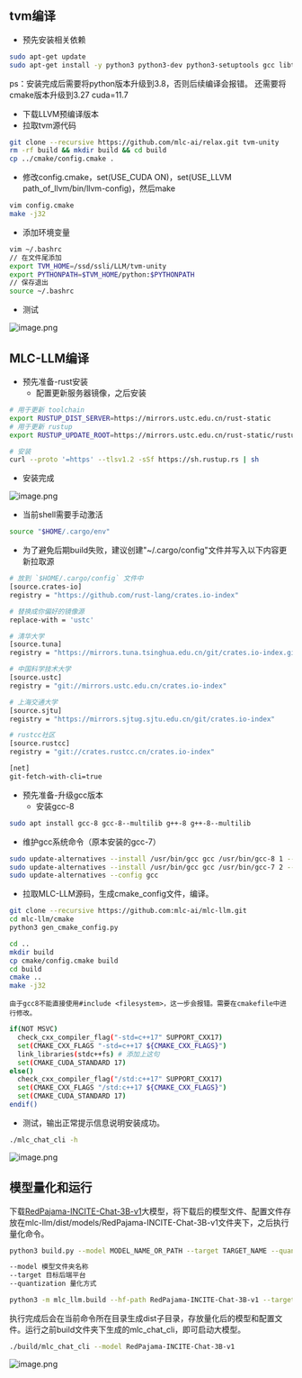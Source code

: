 ## tvm编译
- 预先安装相关依赖
```bash
sudo apt-get update
sudo apt-get install -y python3 python3-dev python3-setuptools gcc libtinfo-dev zlib1g-dev build-essential cmake libedit-dev libxml2-dev
```
ps：安装完成后需要将python版本升级到3.8，否则后续编译会报错。
还需要将cmake版本升级到3.27
cuda=11.7

- 下载LLVM预编译版本
- 拉取tvm源代码
```bash
git clone --recursive https://github.com/mlc-ai/relax.git tvm-unity
rm -rf build && mkdir build && cd build
cp ../cmake/config.cmake .
```

- 修改config.cmake，set(USE_CUDA ON)，set(USE_LLVM path_of_llvm/bin/llvm-config)，然后make
```bash
vim config.cmake
make -j32
```

- 添加环境变量
```bash
vim ~/.bashrc
// 在文件尾添加
export TVM_HOME=/ssd/ssli/LLM/tvm-unity
export PYTHONPATH=$TVM_HOME/python:$PYTHONPATH
// 保存退出
source ~/.bashrc
```

- 测试

![image.png](https://cdn.nlark.com/yuque/0/2023/png/34282721/1700209187922-f8410c1b-6caf-4524-b244-5a81fb4c394f.png#averageHue=%232d0922&clientId=u5f9add78-2449-4&from=paste&height=271&id=u864a01f0&originHeight=271&originWidth=1275&originalType=binary&ratio=1&rotation=0&showTitle=false&size=61629&status=done&style=none&taskId=u777e5ee8-f6a6-43c3-968a-6db7ef35386&title=&width=1275)
## MLC-LLM编译

- 预先准备-rust安装
   - 配置更新服务器镜像，之后安装
```bash
# 用于更新 toolchain
export RUSTUP_DIST_SERVER=https://mirrors.ustc.edu.cn/rust-static
# 用于更新 rustup
export RUSTUP_UPDATE_ROOT=https://mirrors.ustc.edu.cn/rust-static/rustup

# 安装
curl --proto '=https' --tlsv1.2 -sSf https://sh.rustup.rs | sh
```

   - 安装完成

![image.png](https://cdn.nlark.com/yuque/0/2023/png/34282721/1700447827872-2c9a7540-ed48-4a66-b791-78a6c61250f1.png#averageHue=%232d0a23&clientId=u85da4018-51fd-4&from=paste&height=147&id=u746d7b27&originHeight=147&originWidth=552&originalType=binary&ratio=1&rotation=0&showTitle=false&size=22703&status=done&style=none&taskId=u5b143b47-c34a-4607-8c95-fea9b758d96&title=&width=552)

   - 当前shell需要手动激活
```bash
source "$HOME/.cargo/env"
```

   - 为了避免后期build失败，建议创建"~/.cargo/config"文件并写入以下内容更新拉取源
```bash
# 放到 `$HOME/.cargo/config` 文件中
[source.crates-io]
registry = "https://github.com/rust-lang/crates.io-index"

# 替换成你偏好的镜像源
replace-with = 'ustc'

# 清华大学
[source.tuna]
registry = "https://mirrors.tuna.tsinghua.edu.cn/git/crates.io-index.git"

# 中国科学技术大学
[source.ustc]
registry = "git://mirrors.ustc.edu.cn/crates.io-index"

# 上海交通大学
[source.sjtu]
registry = "https://mirrors.sjtug.sjtu.edu.cn/git/crates.io-index"

# rustcc社区
[source.rustcc]
registry = "git://crates.rustcc.cn/crates.io-index"

[net]
git-fetch-with-cli=true
```

- 预先准备-升级gcc版本
   - 安装gcc-8
```bash
sudo apt install gcc-8 gcc-8--multilib g++-8 g++-8--multilib
```

   - 维护gcc系统命令（原本安装的gcc-7）
```bash
sudo update-alternatives --install /usr/bin/gcc gcc /usr/bin/gcc-8 1 --slave /usr/bin/g++ g++ /usr/bin/g++-8
sudo update-alternatives --install /usr/bin/gcc gcc /usr/bin/gcc-7 2 --slave /usr/bin/g++ g++ /usr/bin/g++-7
sudo update-alternatives --config gcc
```

- 拉取MLC-LLM源码，生成cmake_config文件，编译。
```bash
git clone --recursive https://github.com:mlc-ai/mlc-llm.git
cd mlc-llm/cmake
python3 gen_cmake_config.py

cd ..
mkdir build
cp cmake/config.cmake build
cd build
cmake ..
make -j32
```
	由于gcc8不能直接使用#include <filesystem>，这一步会报错。需要在cmakefile中进行修改。
```bash
if(NOT MSVC)
  check_cxx_compiler_flag("-std=c++17" SUPPORT_CXX17)
  set(CMAKE_CXX_FLAGS "-std=c++17 ${CMAKE_CXX_FLAGS}")
  link_libraries(stdc++fs) # 添加上这句
  set(CMAKE_CUDA_STANDARD 17)
else()
  check_cxx_compiler_flag("/std:c++17" SUPPORT_CXX17)
  set(CMAKE_CXX_FLAGS "/std:c++17 ${CMAKE_CXX_FLAGS}")
  set(CMAKE_CUDA_STANDARD 17)
endif()
```

- 测试，输出正常提示信息说明安装成功。
```bash
./mlc_chat_cli -h
```
![image.png](https://cdn.nlark.com/yuque/0/2023/png/34282721/1700469990506-c06297f9-e6a2-41ce-bcb9-d3d601a272fa.png#averageHue=%232e0a23&clientId=u4346f68b-7829-4&from=paste&height=381&id=ubcd8477a&originHeight=381&originWidth=731&originalType=binary&ratio=1&rotation=0&showTitle=false&size=68348&status=done&style=none&taskId=uf7b1b8e6-d42b-4565-bd8d-f88cb698993&title=&width=731)
## 模型量化和运行
下载[RedPajama-INCITE-Chat-3B-v1](https://huggingface.co/togethercomputer/RedPajama-INCITE-Chat-3B-v1/tree/main)大模型，将下载后的模型文件、配置文件存放在mlc-llm/dist/models/RedPajama-INCITE-Chat-3B-v1文件夹下，之后执行量化命令。
```bash
python3 build.py --model MODEL_NAME_OR_PATH --target TARGET_NAME --quantization QUANTIZATION_NAME [--max-seq-len MAX_ALLOWED_SEQUENCE_LENGTH] [--debug-dump] [--use-cache=0]

--model 模型文件夹名称
--target 目标后端平台
--quantization 量化方式

python3 -m mlc_llm.build --hf-path RedPajama-INCITE-Chat-3B-v1 --target cuda --quantization q4f16_1
```
执行完成后会在当前命令所在目录生成dist子目录，存放量化后的模型和配置文件。运行之前build文件夹下生成的mlc_chat_cli，即可启动大模型。
```bash
./build/mlc_chat_cli --model RedPajama-INCITE-Chat-3B-v1
```
![image.png](https://cdn.nlark.com/yuque/0/2023/png/34282721/1700532896374-2d0e45c3-5608-4bc7-bce1-2741adacfb68.png#averageHue=%232d0a23&clientId=u701571c9-0037-4&from=paste&height=314&id=uc3add532&originHeight=314&originWidth=729&originalType=binary&ratio=1&rotation=0&showTitle=false&size=59809&status=done&style=none&taskId=uc3eda9f6-379c-4584-925b-8570168821a&title=&width=729)
